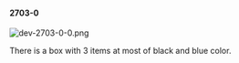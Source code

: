 #### 2703-0
![dev-2703-0-0.png](https://github.com/lil-lab/nlvr/raw/master/nlvr/dev/images/4/dev-2703-0-0.png "dev-2703-0-0.png")

There is a box with 3 items at most of black and blue color.